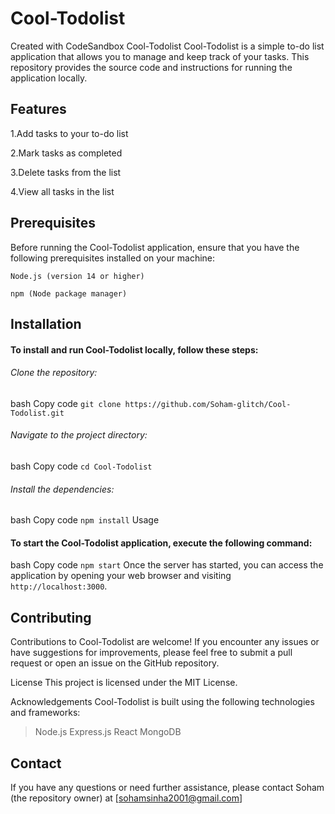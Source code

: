# Cool-Todolist
Created with CodeSandbox
Cool-Todolist
Cool-Todolist is a simple to-do list application that allows you to manage and keep track of your tasks. This repository provides the source code and instructions for running the application locally.

## Features
1.Add tasks to your to-do list

2.Mark tasks as completed

3.Delete tasks from the list

4.View all tasks in the list

## Prerequisites
Before running the Cool-Todolist application, ensure that you have the following prerequisites installed on your machine:

`Node.js (version 14 or higher)`

`npm (Node package manager)`

## Installation
#### To install and run Cool-Todolist locally, follow these steps:

###### Clone the repository:

bash
Copy code
`git clone https://github.com/Soham-glitch/Cool-Todolist.git`

###### Navigate to the project directory:

bash
Copy code
`cd Cool-Todolist`
###### Install the dependencies:

bash
Copy code
`npm install`
Usage
#### To start the Cool-Todolist application, execute the following command:

bash
Copy code
`npm start`
Once the server has started, you can access the application by opening your web browser and visiting `http://localhost:3000`.

## Contributing
Contributions to Cool-Todolist are welcome! If you encounter any issues or have suggestions for improvements, please feel free to submit a pull request or open an issue on the GitHub repository.

License
This project is licensed under the MIT License.

Acknowledgements
Cool-Todolist is built using the following technologies and frameworks:

> Node.js
> Express.js
> React
> MongoDB
## Contact
If you have any questions or need further assistance, please contact Soham (the repository owner) at [sohamsinha2001@gmail.com]
